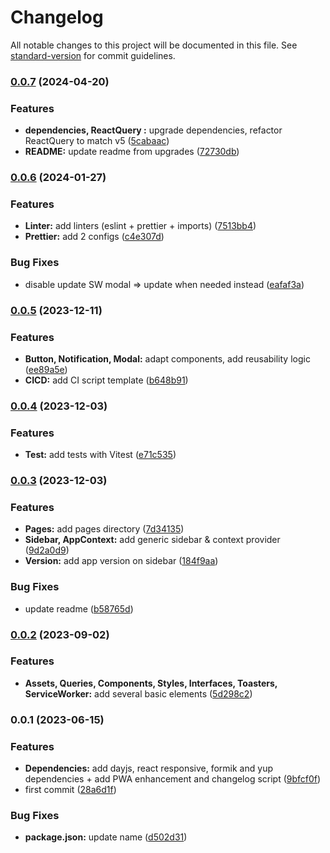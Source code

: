 # Changelog

All notable changes to this project will be documented in this file. See [standard-version](https://github.com/conventional-changelog/standard-version) for commit guidelines.

### [0.0.7](https://github.com/Zararthustra/Starter-pack_React/compare/v0.0.6...v0.0.7) (2024-04-20)


### Features

* **dependencies, ReactQuery :** upgrade dependencies, refactor ReactQuery to match v5 ([5cabaac](https://github.com/Zararthustra/Starter-pack_React/commit/5cabaacad22bc44b61e72e1b40bdebfbcac8e9cb))
* **README:** update readme from upgrades ([72730db](https://github.com/Zararthustra/Starter-pack_React/commit/72730dbed5c24f257e31e9f032aa770c027a690c))

### [0.0.6](https://github.com/Zararthustra/Starter-pack_React/compare/v0.0.5...v0.0.6) (2024-01-27)

### Features

- **Linter:** add linters (eslint + prettier + imports)
  ([7513bb4](https://github.com/Zararthustra/Starter-pack_React/commit/7513bb447003d2b3b638a508a64e3ae0c05d44c7))
- **Prettier:** add 2 configs
  ([c4e307d](https://github.com/Zararthustra/Starter-pack_React/commit/c4e307d16f7c6dd6ae6dbe9b751dfcb610567f6b))

### Bug Fixes

- disable update SW modal => update when needed instead
  ([eafaf3a](https://github.com/Zararthustra/Starter-pack_React/commit/eafaf3ac4de0e060ce0965484afed07da2b6c8a7))

### [0.0.5](https://github.com/Zararthustra/Starter-pack_React/compare/v0.0.4...v0.0.5) (2023-12-11)

### Features

- **Button, Notification, Modal:** adapt components, add reusability logic
  ([ee89a5e](https://github.com/Zararthustra/Starter-pack_React/commit/ee89a5e619349d2bb5fc72032047bbe01221f1e4))
- **CICD:** add CI script template
  ([b648b91](https://github.com/Zararthustra/Starter-pack_React/commit/b648b9178d2be8853b675a2eb682755119c61404))

### [0.0.4](https://github.com/Zararthustra/Starter-pack_React/compare/v0.0.3...v0.0.4) (2023-12-03)

### Features

- **Test:** add tests with Vitest
  ([e71c535](https://github.com/Zararthustra/Starter-pack_React/commit/e71c535eb3bf8c45df269d5779cfe0db8a0b1df1))

### [0.0.3](https://github.com/Zararthustra/Starter-pack_React/compare/v0.0.2...v0.0.3) (2023-12-03)

### Features

- **Pages:** add pages directory
  ([7d34135](https://github.com/Zararthustra/Starter-pack_React/commit/7d341359ad952e3a5e8a87d5186b5eb62f1617ed))
- **Sidebar, AppContext:** add generic sidebar & context provider
  ([9d2a0d9](https://github.com/Zararthustra/Starter-pack_React/commit/9d2a0d941eff27a45450eab379f9a5a61d25d2db))
- **Version:** add app version on sidebar
  ([184f9aa](https://github.com/Zararthustra/Starter-pack_React/commit/184f9aa289936d12fc9f58e09b71504f87bfce54))

### Bug Fixes

- update readme
  ([b58765d](https://github.com/Zararthustra/Starter-pack_React/commit/b58765dbd35721ebb85a65e6e37f30ef5c094d76))

### [0.0.2](https://github.com/Zararthustra/Starter-pack_React/compare/v0.0.1...v0.0.2) (2023-09-02)

### Features

- **Assets, Queries, Components, Styles, Interfaces, Toasters, ServiceWorker:**
  add several basic elements
  ([5d298c2](https://github.com/Zararthustra/Starter-pack_React/commit/5d298c26acd0a8ebf7546c29a983411d567e3cea))

### 0.0.1 (2023-06-15)

### Features

- **Dependencies:** add dayjs, react responsive, formik and yup dependencies +
  add PWA enhancement and changelog script
  ([9bfcf0f](https://github.com/Zararthustra/Starter-pack_React/commit/9bfcf0f14a2ad19401567178e105f302d4dd8f35))
- first commit
  ([28a6d1f](https://github.com/Zararthustra/Starter-pack_React/commit/28a6d1f98325dcfb4254ab34c7aa87c677ff37a8))

### Bug Fixes

- **package.json:** update name
  ([d502d31](https://github.com/Zararthustra/Starter-pack_React/commit/d502d31c52f0c4fcfe01b1e5f17101e46abf1d7c))
